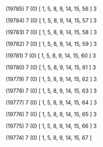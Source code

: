 (19785) 7 (0) [ 1, 5, 8, 9, 14, 15, 56 ] 3 


(19784) 7 (0) [ 1, 5, 8, 9, 14, 15, 57 ] 3 


(19783) 7 (0) [ 1, 5, 8, 9, 14, 15, 58 ] 3 


(19782) 7 (0) [ 1, 5, 8, 9, 14, 15, 59 ] 3 


(19781) 7 (0) [ 1, 5, 8, 9, 14, 15, 60 ] 3 


(19780) 7 (0) [ 1, 5, 8, 9, 14, 15, 61 ] 3 


(19779) 7 (0) [ 1, 5, 8, 9, 14, 15, 62 ] 3 


(19778) 7 (0) [ 1, 5, 8, 9, 14, 15, 63 ] 3 


(19777) 7 (0) [ 1, 5, 8, 9, 14, 15, 64 ] 3 


(19776) 7 (0) [ 1, 5, 8, 9, 14, 15, 65 ] 3 


(19775) 7 (0) [ 1, 5, 8, 9, 14, 15, 66 ] 3 


(19774) 7 (0) [ 1, 5, 8, 9, 14, 15, 67 ]  

